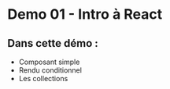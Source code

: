 # Demo 01 - Intro à React

## Dans cette démo :
 - Composant simple 
 - Rendu conditionnel
 - Les collections
